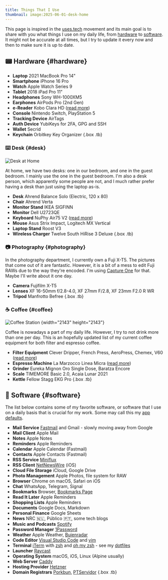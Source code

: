 ```yaml
---
title: Things That I Use
thumbnail: image:2025-06-01-desk-home
---
```


This page is inspired in the [uses.tech](https://uses.tech/) movement and its main goal is to share with you what things I use on my daily life, from [hardware](#hardware) to [software](#software). It might not be accurate at all times, but I try to update it every now and then to make sure it is up to date.

<!--more-->

## 📟 Hardware {#hardware}

- **Laptop** <span>2021 MacBook Pro 14"</span>
- **Smartphone** <span>iPhone 16 Pro</span>
- **Watch** <span>Apple Watch Series 9</span>
- **Tablet** <span>2018 iPad Pro 11"</span>
- **Headphones** <span>Sony WH-1000XM5</span>
- **Earphones** <span>AirPods Pro (2nd Gen)</span>
- **e-Reader** <span>Kobo Clara HD ([read more](/2022/06/16/few-weeks-with-kobo/))</span>
- **Console** <span>Nintendo Switch, PlayStation 5</span>
- **Tracking Device** <span>AirTags</span>
- **Auth Device** <span>YubiKeys for 2FA, GPG and SSH</span>
- **Wallet** <span>Secrid</span>
- **Keychain** <span>Orbitkey Key Organizer</span>
{.box .tb}

### ⌨️ Desk {#desk}

![Desk at Home](image:2025-06-01-desk-home)

At home, we have two desks: one in our bedroom, and one in the guest bedroom. I mainly use the one in the guest bedroom. I'm also a desk person, which apparently some people are not, and I much rather prefer having a desk than just using the laptop as-is.

- **Desk** <span>Ahrend Balance Solo (Electric, 120 x 80)</span>
- **Chair** <span>Ahrend Verta</span>
- **Monitor Stand** <span>IKEA SIGFINN</span>
- **Monitor** <span>Dell U2723QE</span>
- **Keyboard** <span>NuPhy Air75 V2 ([read more](/2024/09/29/long-term-review-nuphy-air-keyboards/))</span>
- **Mouse** <span>Asus Strix Impact, Logitech MX Vertical</span>
- **Laptop Stand** <span>Roost V3</span>
- **Wireless Charger** <span>Twelve South HiRise 3 Deluxe</span>
{.box .tb}

### 📷 Photography {#photography}

In the photography department, I currently own a Fuji X-T5. The pictures that come out of it are fantastic. However, it is a bit of a mess to edit Fuji RAWs due to the way they're encoded. I'm using [Capture One](https://www.captureone.com/en) for that. Maybe I'll write about it one day.

- **Camera** <span>Fujifilm X-T5</span>
- **Lenses** <span>XF 16-50mm f/2.8-4.0, XF 27mm F/2.8, XF 23mm F2.0 R WR</span>
- **Tripod** <span>Manfrotto Befree</span>
{.box .tb}

### ☕️ Coffee {#coffee}

![Coffee Station](image:2025-06-27-coffee-station)
{width="2143" height="2143"}

Coffee is nowadays a part of my daily life. However, I try to not drink more than one per day. This is an hopefully updated list of my current coffee equipment for both filter and espresso coffee.

- **Filter Equipment** <span>Clever Dripper, French Press, AeroPress, Chemex, V60 ([read more](/2024/01/04/current-filter-coffee-setup/))</span>
- **Espresso Machine** <span>La Marzocco Linea Micra ([read more](/2024/01/06/current-espresso-setup/))</span>
- **Grinder** <span>Eureka Mignon Oro Single Dose, Baratza Encore</span>
- **Scale** <span>TIMEMORE Basic 2.0, Acaia Lunar 2021</span>
- **Kettle** <span>Fellow Stagg ‎EKG Pro</span>
{.box .tb}

## 📀 Software {#software}

The list below contains some of my favorite software, or software that I use on a daily basis that is crucial for my work. Some may call this my [app defaults](https://defaults.rknight.me/).

- **Mail Service** <span>[Fastmail](https://www.fastmail.com) and Gmail - slowly moving away from Google</span>
- **Mail Client** <span>Apple Mail</span>
- **Notes** <span>Apple Notes</span>
- **Reminders** <span>Apple Reminders</span>
- **Calendar** <span>Apple Calendar (Fastmail)</span>
- **Contacts** <span>Apple Contacts (Fastmail)</span>
- **RSS Service** <span>[Miniflux](https://miniflux.app/)</span>
- **RSS Client** <span>[NetNewsWire](https://netnewswire.com/) (iOS)</span>
- **Cloud File Storage** <span>iCloud, Google Drive</span>
- **Photo Management** <span>Apple Photos, file system for RAW</span>
- **Browser** <span>Chrome on macOS, Safari on iOS</span>
- **Chat** <span>WhatsApp, Telegram, Signal</span>
- **Bookmarks** <span>Browser, [Bookmarks Page](/bookmarks/)</span>
- **Read It Later** <span>Apple Reminders</span>
- **Shopping Lists** <span>Apple Reminders</span>
- **Documents** <span>Google Docs, Markdown</span>
- **Personal Finance** <span>Google Sheets</span>
- **News** <span>NRC 🇳🇱, Público 🇵🇹, some tech blogs</span>
- **Music and Podcasts** <span>[Spotify](https://spotify.com/)</span>
- **Password Manager** <span>[1Password](https://1password.com/)</span>
- **Weather** <span>Apple Weather, [Buienradar](https://www.buienradar.nl/)</span>
- **Code Editor** <span>[Visual Studio Code](https://code.visualstudio.com/) and [vim](https://www.vim.org/)</span>
- **Terminal** <span>[iTerm](https://iterm2.com/) with [zsh](https://en.wikipedia.org/wiki/Z_shell) and [oh my zsh](https://ohmyz.sh/) - see my [dotfiles](https://github.com/hacdias/dotfiles)</span>
- **Launcher** <span>[Raycast](https://www.raycast.com/)</span>
- **Operating System** <span>macOS, iOS, Linux (Alpine usually)</span>
- **Web Server** <span>[Caddy](https://caddyserver.com/)</span>
- **Hosting Provider** <span>[Hetzner](https://www.hetzner.com/)</span>
- **Domain Registrars** <span>[Porkbun](https://porkbun.com), [PTServidor](https://ptservidor.pt)</span>
{.box .tb}
